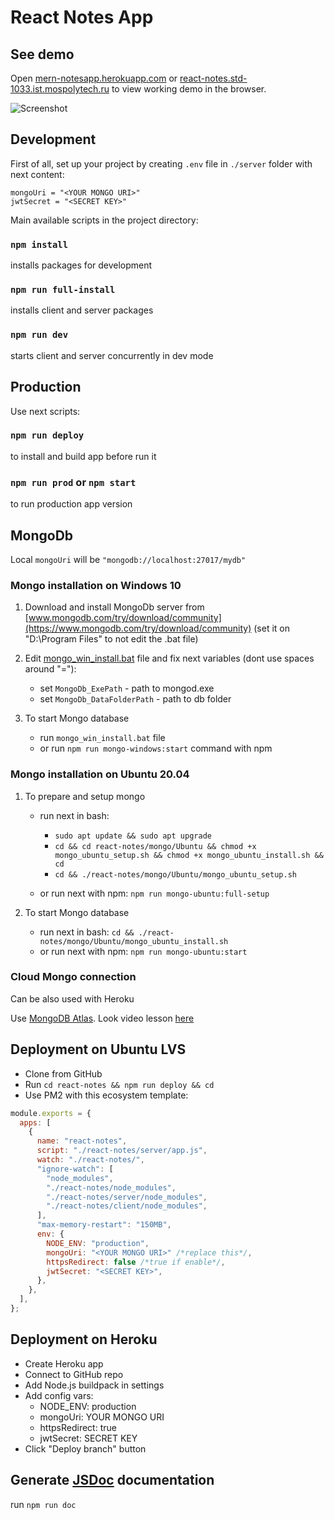 # React Notes App

## See demo

Open [mern-notesapp.herokuapp.com](https://mern-notesapp.herokuapp.com/) or [react-notes.std-1033.ist.mospolytech.ru](http://react-notes.std-1033.ist.mospolytech.ru/) to view working demo in the browser.

![Screenshot](https://i.postimg.cc/bJDKyz3s/719.png)

## Development

First of all, set up your project by creating `.env` file in `./server` folder with next content:

```env
mongoUri = "<YOUR MONGO URI>"
jwtSecret = "<SECRET KEY>"
```

Main available scripts in the project directory:

### `npm install`

installs packages for development

### `npm run full-install`

installs client and server packages

### `npm run dev`

starts client and server concurrently in dev mode

## Production

Use next scripts:

### `npm run deploy`

to install and build app before run it

### `npm run prod` or `npm start`

to run production app version

## MongoDb

Local `mongoUri` will be `"mongodb://localhost:27017/mydb"`

### Mongo installation on Windows 10

1. Download and install MongoDb server from [www.mongodb.com/try/download/community](https://www.mongodb.com/try/download/community) (set it on "D:\Program Files\" to not edit the .bat file)

2. Edit [mongo_win_install.bat](./mongo/Windows/mongo_win_install.bat) file and fix next variables (dont use spaces around "="):

   - set `MongoDb_ExePath` - path to mongod.exe
   - set `MongoDb_DataFolderPath` - path to db folder

3. To start Mongo database

   - run `mongo_win_install.bat` file
   - or run `npm run mongo-windows:start` command with npm

### Mongo installation on Ubuntu 20.04

1. To prepare and setup mongo

   - run next in bash:

     - `sudo apt update && sudo apt upgrade`
     - `cd && cd react-notes/mongo/Ubuntu && chmod +x mongo_ubuntu_setup.sh && chmod +x mongo_ubuntu_install.sh && cd`
     - `cd && ./react-notes/mongo/Ubuntu/mongo_ubuntu_setup.sh`

   - or run next with npm: `npm run mongo-ubuntu:full-setup`

2. To start Mongo database

   - run next in bash: `cd && ./react-notes/mongo/Ubuntu/mongo_ubuntu_install.sh`
   - or run next with npm: `npm run mongo-ubuntu:start`

### Cloud Mongo connection

Can be also used with Heroku

Use [MongoDB Atlas](https://www.mongodb.com/cloud/atlas). Look video lesson [here](https://youtu.be/mTS0DH3lMNs)

## Deployment on Ubuntu LVS

- Clone from GitHub
- Run `cd react-notes && npm run deploy && cd`
- Use PM2 with this ecosystem template:

```js
module.exports = {
  apps: [
    {
      name: "react-notes",
      script: "./react-notes/server/app.js",
      watch: "./react-notes/",
      "ignore-watch": [
        "node_modules",
        "./react-notes/node_modules",
        "./react-notes/server/node_modules",
        "./react-notes/client/node_modules",
      ],
      "max-memory-restart": "150MB",
      env: {
        NODE_ENV: "production",
        mongoUri: "<YOUR MONGO URI>" /*replace this*/,
        httpsRedirect: false /*true if enable*/,
        jwtSecret: "<SECRET KEY>",
      },
    },
  ],
};
```

## Deployment on Heroku

- Create Heroku app
- Connect to GitHub repo
- Add Node.js buildpack in settings
- Add config vars:
  - NODE_ENV: production
  - mongoUri: YOUR MONGO URI
  - httpsRedirect: true
  - jwtSecret: SECRET KEY
- Click "Deploy branch" button

## Generate [JSDoc](https://jsdoc.app/) documentation

run `npm run doc`
